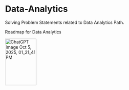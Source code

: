 # Data-Analytics
Solving Problem Statements related to Data Analytics Path.

Roadmap for Data Analytics 


<img width="102" height="153" alt="ChatGPT Image Oct 5, 2025, 01_21_41 PM" src="https://github.com/user-attachments/assets/28b8ca32-a19a-41d2-b091-1dbe59748ccf" />
